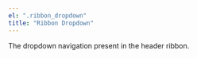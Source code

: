 ```yaml
---
el: ".ribbon_dropdown"
title: "Ribbon Dropdown"
---
```

The dropdown navigation present in the header ribbon.